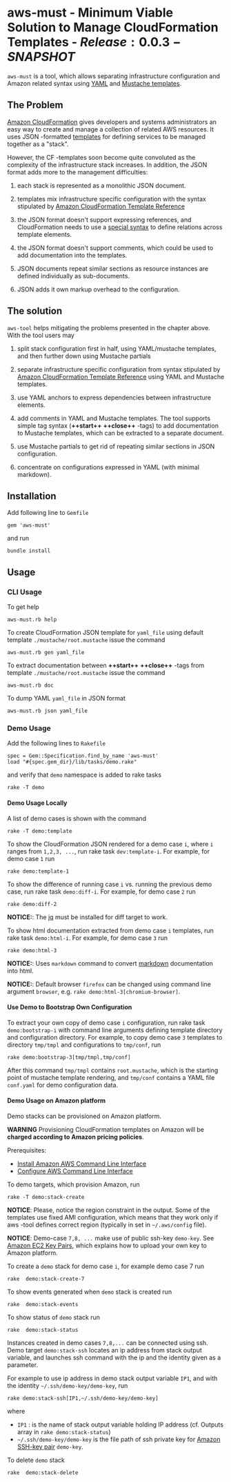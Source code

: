 # aws-must - Minimum Viable Solution to Manage CloudFormation Templates - $Release:0.0.3-SNAPSHOT$

`aws-must` is a tool, which allows separating infrastructure
configuration and Amazon related syntax using
[YAML](http://learnxinyminutes.com/docs/yaml) and
[Mustache templates](https://mustache.github.io/). 


## The Problem

[Amazon CloudFormation](http://aws.amazon.com/cloudformation/) gives
developers and systems administrators an easy way to create and manage
a collection of related AWS resources.  It uses JSON -formatted
[templates](http://aws.amazon.com/cloudformation/aws-cloudformation-templates)
for defining services to be managed together as a "stack".

However, the CF -templates soon become quite convoluted as the
complexity of the infrastructure stack increases. In addition, the
JSON format adds more to the management difficulties:

1. each stack is represented as a monolithic JSON document.

2. templates mix infrastructure specific configuration with the syntax
   stipulated by
   [Amazon CloudFormation Template Reference](http://docs.aws.amazon.com/AWSCloudFormation/latest/UserGuide/template-reference.html)

3. the JSON format doesn't support expressing references, and
   CloudFormation needs to use a
   [special syntax](http://docs.aws.amazon.com/AWSCloudFormation/latest/UserGuide/intrinsic-function-reference-ref.html)
   to define relations across template elements.

4. the JSON format doesn't support comments, which could be used to
   add documentation into the templates.

5. JSON documents repeat similar sections as resource instances are
   defined individually as sub-documents.

6.  JSON adds it own markup overhead to the configuration.

## The solution

`aws-tool` helps mitigating the problems presented in the chapter
above.  With the tool users may

1.  split stack configuration first in half, using YAML/mustache
    templates, and then further down using Mustache partials

2. separate infrastructure specific configuration from syntax
   stipulated by
   [Amazon CloudFormation Template Reference](http://docs.aws.amazon.com/AWSCloudFormation/latest/UserGuide/template-reference.html)
   using YAML and Mustache templates.

3. use YAML anchors to express dependencies between infrastructure
   elements.

4. add comments in YAML and Mustache templates. The tool supports
   simple tag syntax (**&plus;&plus;start&plus;&plus;**
   **&plus;&plus;close&plus;&plus;** -tags) to add documentation to
   Mustache templates, which can be extracted to a separate document.

5. use Mustache partials to get rid of repeating similar sections in
   JSON configuration.

6. concentrate on configurations expressed in YAML (with minimal markdown).


## Installation

Add following line to `Gemfile`

	gem 'aws-must'


and run

	bundle install
	

## Usage

### CLI  Usage

To get help 	

	aws-must.rb help

To create CloudFormation JSON template for `yaml_file` using default
template `./mustache/root.mustache` issue the command

	aws-must.rb gen yaml_file

To extract documentation between **&plus;&plus;start&plus;&plus;**
**&plus;&plus;close&plus;&plus;** -tags from template
`./mustache/root.mustache` issue the command

	aws-must.rb doc 

To dump YAML `yaml_file` in JSON format

	aws-must.rb json yaml_file


### Demo Usage

Add the following lines to `Rakefile`


	spec = Gem::Specification.find_by_name 'aws-must'
	load "#{spec.gem_dir}/lib/tasks/demo.rake"


and verify that `demo` namespace is added to rake tasks

	rake -T demo

#### Demo Usage Locally

A list of demo cases is shown with the command

	rake -T demo:template
	
To show the CloudFormation JSON rendered for a demo case `i`, where
`i` ranges from `1,2,3, ...`, run rake task `dev:template-i`. For
example, for demo case `1` run

	rake demo:template-1

To show the difference of running case `i` vs. running the previous
demo case, run rake task `demo:diff-i`. For example, for demo case `2`
run

	rake demo:diff-2
	
**NOTICE:**: The [jq](http://stedolan.github.io/jq/) must be installed
for diff target to work.

To show html documentation extracted from demo case `i` templates, run
rake task `demo:html-i`. For example, for demo case `3` run

	rake demo:html-3

**NOTICE:**: Uses `markdown` command to convert
[markdown](http://daringfireball.net/projects/markdown) documentation
into html.

**NOTICE:**: Default browser `firefox` can be changed using command
line argument `browser`, e.g. `rake demo:html-3[chromium-browser]`.

#### Use Demo to Bootstrap Own Configuration

To extract your own copy of demo case `i` configuration, run rake task
`demo:bootstrap-i` with command line arguments defining template
directory and configuration directory. For example, to copy demo case
`3` templates to directory `tmp/tmpl` and configurations to
`tmp/conf`, run

    rake demo:bootstrap-3[tmp/tmpl,tmp/conf]
	

After this command `tmp/tmpl` contains `root.mustache`, which is the
starting point of mustache template rendering, and `tmp/conf` contains
a YAML file `conf.yaml` for demo configuration data.


#### Demo Usage on Amazon platform

Demo stacks can be provisioned on Amazon platform.

**WARNING** Provisioning CloudFormation templates on Amazon will be
**charged according to Amazon pricing policies**.

Prerequisites:

* [Install Amazon AWS Command Line Interface](http://docs.aws.amazon.com/cli/latest/userguide/installing.html)
* [Configure AWS Command Line Interface](http://docs.aws.amazon.com/cli/latest/userguide/cli-chap-getting-started.html)

To demo targets, which provision Amazon, run

	rake -T demo:stack-create

**NOTICE**: Please, notice the region constraint in the output. Some
of the templates use fixed AMI configuration, which means that they
work only if aws -tool defines correct region (typically in set in
`~/.aws/config` file).

**NOTICE**: Demo-case `7,8, ...` make use of public ssh-key
`demo-key`. See
[Amazon EC2 Key Pairs](http://docs.aws.amazon.com/AWSEC2/latest/UserGuide/ec2-key-pairs.html),
which explains how to upload your own key to Amazon platform.

To create a `demo` stack for demo case `i`, for example demo case 7
run

	rake  demo:stack-create-7
	
To show events generated when `demo` stack is created run

	rake  demo:stack-events
	
To show status of `demo` stack run

	rake  demo:stack-status

Instances created in demo cases `7,8,...` can be connected using ssh.
Demo target `demo:stack-ssh` locates an ip address from stack output
variable, and launches ssh command with the ip and the identity given
as a parameter.

For example to use ip address in demo stack output variable `IP1`, and
with the identity `~/.ssh/demo-key/demo-key`, run

    rake demo:stack-ssh[IP1,~/.ssh/demo-key/demo-key]
	
where

* `IP1` : is the name of stack output variable holding IP address
  (cf. Outputs array in `rake demo:stack-status`)
* `~/.ssh/demo-key/demo-key` is the file path of ssh private key for
  [Amazon SSH-key pair](http://docs.aws.amazon.com/AWSEC2/latest/UserGuide/ec2-key-pairs.html)
  `demo-key`.


To delete `demo` stack

	rake  demo:stack-delete


	
	



	 


